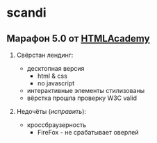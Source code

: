 # scandi
## Марафон 5.0 от [HTMLAcademy](//htmlacademy.ru/)

1. Свёрстан лендинг:
     - десктопная версия
       - html & css
       - no javascript
   - интерактивные элементы стилизованы
   - вёрстка прошла проверку W3С valid

2. Недочёты (*исправить*):
     - кроссбраузерность
        - FireFox - не срабатывает оверлей

